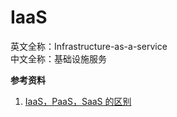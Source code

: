 
# IaaS

英文全称：Infrastructure-as-a-service  
中文全称：基础设施服务

**参考资料**

1. [IaaS，PaaS，SaaS 的区别](http://www.ruanyifeng.com/blog/2017/07/iaas-paas-saas.html)

